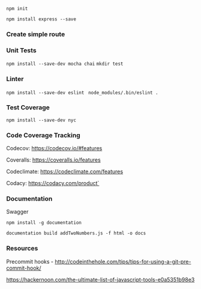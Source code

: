 `npm init`

`npm install express --save`

### Create simple route

### Unit Tests
`npm install --save-dev mocha chai`
`mkdir test`

### Linter
`npm install --save-dev eslint `
`node_modules/.bin/eslint .`

### Test Coverage
`npm install --save-dev nyc`


### Code Coverage Tracking

Codecov: https://codecov.io/#features

Coveralls: https://coveralls.io/features

Codeclimate: https://codeclimate.com/features

Codacy: https://codacy.com/product`

### Documentation

Swagger

`npm install -g documentation`

`documentation build addTwoNumbers.js -f html -o docs`

### Resources

Precommit hooks - http://codeinthehole.com/tips/tips-for-using-a-git-pre-commit-hook/

https://hackernoon.com/the-ultimate-list-of-javascript-tools-e0a5351b98e3
